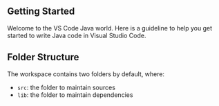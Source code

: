 ## Getting Started
Welcome to the VS Code Java world. Here is a guideline to help you get started to write Java code in Visual Studio Code.

## Folder Structure
The workspace contains two folders by default, where:
- `src`: the folder to maintain sources
- `lib`: the folder to maintain dependencies